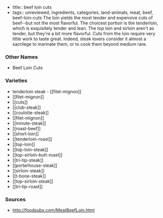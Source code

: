 - title:: beef loin cuts
- tags:: unreviewed, ingredients, categories, land-animals, meat, beef, beef-loin-cuts
The loin yields the most tender and expensive cuts of beef--but not the most flavorful. The choicest portion is the tenderloin, which is exquisitely tender and lean. The top loin and sirloin aren't as tender, but they're a bit more flavorful. Cuts from the loin require very little work to taste great. Indeed, steak lovers consider it almost a sacrilege to marinate them, or to cook them beyond medium rare.

### Other Names

* Beef Loin Cuts

### Varieties

* tenderloin steak - [[filet-mignon]]
* [[filet-mignon]]
* [[cuts]]
* [[club-steak]]
* [[coulotte-steak]]
* [[filet-mignon]]
* [[minute-steak]]
* [[roast-beef]]
* [[short-loin]]
* [[tenderloin-roast]]
* [[top-loin]]
* [[top-loin-steak]]
* [[top-sirloin-butt-roast]]
* [[tri-tip-steak]]
* [[porterhouse-steak]]
* [[sirloin-steak]]
* [[t-bone-steak]]
* [[top-sirloin-steak]]
* [[tri-tip-roast]]

### Sources
* http://foodsubs.com/MeatBeefLoin.html
